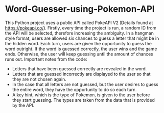 # Word-Guesser-using-Pokemon-API
This Python project uses a public API called PokeAPI V2 (Details found at https://pokeapi.co/). Firstly, every time the project is run, a random ID from the API will be selected, therefore
increasing the ambiguity. In a hangman style format, users are allowed six chances to guess a letter that might be in the hidden word. Each turn, users are given the
opportunity to guess the word outright. If the word is guessed correctly, the user wins and the game ends. Otherwise, the user will keep guessing until the amount of chances runs out. 
Important notes from the code:
- Letters that have been guessed correctly are revealed in the word.
- Letters that are guessed incorrectly are displayed to the user so that they are not chosen again.
- In the case that all letters are not guessed, but the user desires to guess the entire word, they have the opportunity to do so each turn.
- A key hint, which is the type of Pokemon, is given to the user before they start guessing. The types are taken from the data that is provided by the API.
